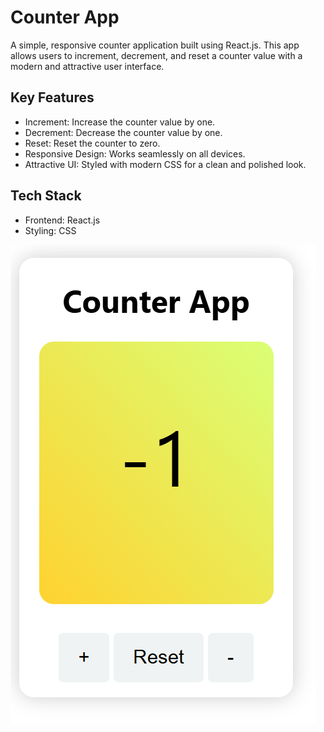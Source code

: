 # Counter App
A simple, responsive counter application built using React.js. This app allows users to increment, decrement, and reset a counter value with a modern and attractive user interface.

## Key Features
- Increment: Increase the counter value by one.
- Decrement: Decrease the counter value by one.
- Reset: Reset the counter to zero.
- Responsive Design: Works seamlessly on all devices.
- Attractive UI: Styled with modern CSS for a clean and polished look.
## Tech Stack
- Frontend: React.js
- Styling: CSS

![image](https://github.com/RameesParambil/Counter-App/blob/c64219861494df02decbb4904172083cf78772f8/Screenshot%202024-12-13%20002755.png)

 
